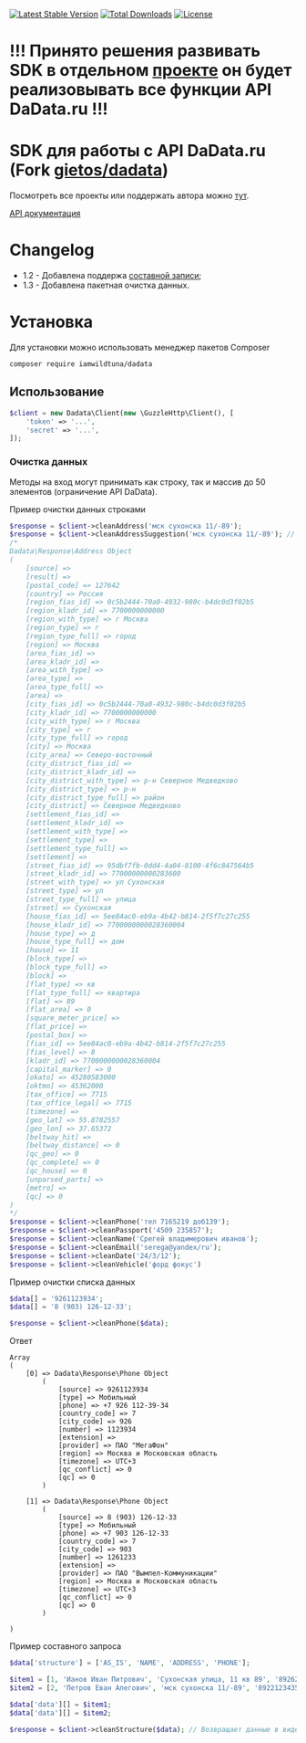 [![Latest Stable Version](https://poser.pugx.org/iamwildtuna/dadata/v/stable)](https://packagist.org/packages/iamwildtuna/dadata)
[![Total Downloads](https://poser.pugx.org/iamwildtuna/dadata/downloads)](https://packagist.org/packages/iamwildtuna/dadata)
[![License](https://poser.pugx.org/iamwildtuna/dadata/license)](https://packagist.org/packages/iamwildtuna/dadata)

# !!! Принято решения развивать SDK в отдельном [проекте](https://github.com/iamwildtuna/dadata-sdk) он будет реализовывать все функции API DaData.ru !!!  

SDK для работы с API DaData.ru (Fork [gietos/dadata](https://github.com/gietos/dadata))
=================  
Посмотреть все проекты или поддержать автора можно [тут](https://lapay.group/opensource).  

[API документация](https://dadata.ru/api/clean/)

<a name="links"><h1>Changelog</h1></a>

- 1.2 - Добавлена поддержа [составной записи](https://dadata.ru/api/clean/#request-record);  
- 1.3 - Добавлена пакетная очистка данных.

# Установка  
Для установки можно использовать менеджер пакетов Composer

    composer require iamwildtuna/dadata

## Использование



``` php
$client = new Dadata\Client(new \GuzzleHttp\Client(), [
    'token' => '...',
    'secret' => '...',
]);
```

### Очистка данных

Методы на вход могут принимать как строку, так и массив до 50 элементов (ограничение API DaData).  

Пример очистки данных строками
``` php
$response = $client->cleanAddress('мск сухонска 11/-89');
$response = $client->cleanAddressSuggestion('мск сухонска 11/-89'); // Очистка адреса через API подсказок
/*
Dadata\Response\Address Object
(
    [source] =>
    [result] =>
    [postal_code] => 127642
    [country] => Россия
    [region_fias_id] => 0c5b2444-70a0-4932-980c-b4dc0d3f02b5
    [region_kladr_id] => 7700000000000
    [region_with_type] => г Москва
    [region_type] => г
    [region_type_full] => город
    [region] => Москва
    [area_fias_id] =>
    [area_kladr_id] =>
    [area_with_type] =>
    [area_type] =>
    [area_type_full] =>
    [area] =>
    [city_fias_id] => 0c5b2444-70a0-4932-980c-b4dc0d3f02b5
    [city_kladr_id] => 7700000000000
    [city_with_type] => г Москва
    [city_type] => г
    [city_type_full] => город
    [city] => Москва
    [city_area] => Северо-восточный
    [city_district_fias_id] =>
    [city_district_kladr_id] =>
    [city_district_with_type] => р-н Северное Медведково
    [city_district_type] => р-н
    [city_district_type_full] => район
    [city_district] => Северное Медведково
    [settlement_fias_id] =>
    [settlement_kladr_id] =>
    [settlement_with_type] =>
    [settlement_type] =>
    [settlement_type_full] =>
    [settlement] =>
    [street_fias_id] => 95dbf7fb-0dd4-4a04-8100-4f6c847564b5
    [street_kladr_id] => 77000000000283600
    [street_with_type] => ул Сухонская
    [street_type] => ул
    [street_type_full] => улица
    [street] => Сухонская
    [house_fias_id] => 5ee84ac0-eb9a-4b42-b814-2f5f7c27c255
    [house_kladr_id] => 7700000000028360004
    [house_type] => д
    [house_type_full] => дом
    [house] => 11
    [block_type] =>
    [block_type_full] =>
    [block] =>
    [flat_type] => кв
    [flat_type_full] => квартира
    [flat] => 89
    [flat_area] => 0
    [square_meter_price] =>
    [flat_price] =>
    [postal_box] =>
    [fias_id] => 5ee84ac0-eb9a-4b42-b814-2f5f7c27c255
    [fias_level] => 8
    [kladr_id] => 7700000000028360004
    [capital_marker] => 0
    [okato] => 45280583000
    [oktmo] => 45362000
    [tax_office] => 7715
    [tax_office_legal] => 7715
    [timezone] =>
    [geo_lat] => 55.8782557
    [geo_lon] => 37.65372
    [beltway_hit] =>
    [beltway_distance] => 0
    [qc_geo] => 0
    [qc_complete] => 0
    [qc_house] => 0
    [unparsed_parts] =>
    [metro] =>
    [qc] => 0
)
*/
$response = $client->cleanPhone('тел 7165219 доб139');
$response = $client->cleanPassport('4509 235857');
$response = $client->cleanName('Срегей владимерович иванов');
$response = $client->cleanEmail('serega@yandex/ru');
$response = $client->cleanDate('24/3/12');
$response = $client->cleanVehicle('форд фокус')
```

Пример очистки списка данных
``` php
$data[] = '9261123934';
$data[] = '8 (903) 126-12-33';

$response = $client->cleanPhone($data);
```

Ответ
```
Array
(
    [0] => Dadata\Response\Phone Object
        (
            [source] => 9261123934
            [type] => Мобильный
            [phone] => +7 926 112-39-34
            [country_code] => 7
            [city_code] => 926
            [number] => 1123934
            [extension] => 
            [provider] => ПАО "МегаФон"
            [region] => Москва и Московская область
            [timezone] => UTC+3
            [qc_conflict] => 0
            [qc] => 0
        )

    [1] => Dadata\Response\Phone Object
        (
            [source] => 8 (903) 126-12-33
            [type] => Мобильный
            [phone] => +7 903 126-12-33
            [country_code] => 7
            [city_code] => 903
            [number] => 1261233
            [extension] => 
            [provider] => ПАО "Вымпел-Коммуникации"
            [region] => Москва и Московская область
            [timezone] => UTC+3
            [qc_conflict] => 0
            [qc] => 0
        )

)
```

Пример составного запроса
``` php
$data['structure'] = ['AS_IS', 'NAME', 'ADDRESS', 'PHONE'];

$item1 = [1, 'Ианов Иван Питрович', 'Сухонская улица, 11 кв 89', '89262223344'];
$item2 = [2, 'Петров Еван Алегович', 'мск сухонска 11/-89', '89221234356'];

$data['data'][] = $item1;
$data['data'][] = $item2;

$response = $client->cleanStructure($data); // Возвращает данные в виде ассоциативного массива
```
